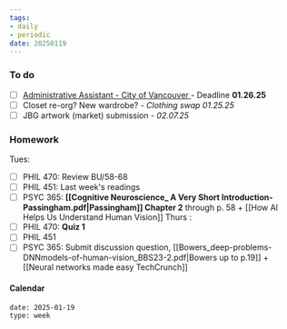 ```yaml
---
tags:
- daily
- periodic
date: 20250119
---
```


### To do
- [ ] [Administrative Assistant - City of Vancouver ](https://career17.sapsf.com/portalcareer?_s.crb=0z7SXa3xiVwh%252bsW%252bvByEzapDkPoSbiteYG3UyQAQnIA%253d)- Deadline **01.26.25**
- [ ] Closet re-org? New wardrobe? - *Clothing swap 01.25.25*
- [ ] JBG artwork (market) submission - *02.07.25*

### Homework
Tues:
- [ ] PHIL 470: Review BU/58-68
- [ ] PHIL 451: Last week's readings
- [ ] PSYC 365: **[[Cognitive Neuroscience_ A Very Short Introduction-Passingham.pdf|Passingham]] Chapter 2** through p. 58 + [[How AI Helps Us Understand Human Vision]]
Thurs :
- [ ] PHIL 470: **Quiz 1**
- [ ] PHIL 451
- [ ] PSYC 365: Submit discussion question, [[Bowers_deep-problems-DNNmodels-of-human-vision_BBS23-2.pdf|Bowers up to p.19]] + [[Neural networks made easy  TechCrunch]]
#### Calendar
```gEvent
date: 2025-01-19
type: week
```


